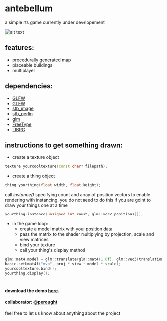 # antebellum
a simple rts game currently under developement

![alt text](http://catheart.xyz/antebellum.png "antebellum")
## features: ##
* procedurally generated map
* placeable buildings
* multiplayer
## dependencies: ##
* [GLFW](https://www.glfw.org "GLFW")
* [GLEW](http://glew.sourceforge.net "GLEW")
* [stb_image](https://github.com/nothings/stb/blob/master/stb_image.h "stb_image")
* [stb_perlin](https://github.com/nothings/stb/blob/master/stb_perlin.h "stb_perlin")
* [glm](https://github.com/g-truc/glm "glm")
* [FreeType](https://www.freetype.org/ "freetype")
* [LIBRG](https://github.com/librg/librg "librg")

## instructions to get something drawn: ##
* create a texture object
```c++
texture yourcooltexture(const char* filepath);
```
* create a thing object
```c++
thing yourthing(float width, float height);
```
call _instance()_ specifying count and array of position vectors to enable rendering with instancing. you do not need to do this if you are goint to draw your things one at a time
```c++
yourthing.instance(unsigned int count, glm::vec2 positions[]);
```
* in the game loop:
  * create a model matrix with your position data
  * pass the matrix to the shader multiplying by projection, scale and view matrices
  * bind your texture
  * call your thing's display method
```c++
glm::mat4 model = glm::translate(glm::mat4(1.0f), glm::vec3(translation.x, translation.y, 0));
basic.setUmat4f("mvp", proj * view * model * scale);
yourcooltexture.bind();
yourthing.display();
```
# #

#### download the demo [here](http://catheart.xyz/files/antebellum.rar "demo"). ####
#### collaborator: [@perought](https://github.com/perought "perought") ####
feel free to let us know about anything about the project
